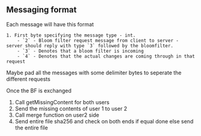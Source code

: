 ## Messaging format

Each message will have this format
```
1. First byte specifying the message type - int.
    - `2` - Bloom filter request message from client to server - server should reply with type `3` followed by the bloomfilter.
    - `3` - Denotes that a bloom filter is incoming
    - `4` - Denotes that the actual changes are coming through in that request

```

Maybe pad all the messages with some delimiter bytes to seperate the different requests

Once the BF is exchanged
1. Call getMissingContent for both users
2. Send the missing contents of user 1 to user 2
3. Call merge function on user2 side
4. Send entire file sha256 and check on both ends
    if equal
        done
    else
        send the entire file